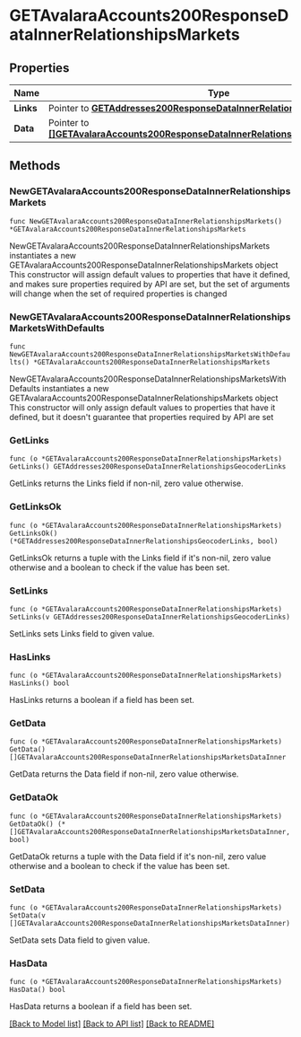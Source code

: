 # GETAvalaraAccounts200ResponseDataInnerRelationshipsMarkets

## Properties

Name | Type | Description | Notes
------------ | ------------- | ------------- | -------------
**Links** | Pointer to [**GETAddresses200ResponseDataInnerRelationshipsGeocoderLinks**](GETAddresses200ResponseDataInnerRelationshipsGeocoderLinks.md) |  | [optional] 
**Data** | Pointer to [**[]GETAvalaraAccounts200ResponseDataInnerRelationshipsMarketsDataInner**](GETAvalaraAccounts200ResponseDataInnerRelationshipsMarketsDataInner.md) |  | [optional] 

## Methods

### NewGETAvalaraAccounts200ResponseDataInnerRelationshipsMarkets

`func NewGETAvalaraAccounts200ResponseDataInnerRelationshipsMarkets() *GETAvalaraAccounts200ResponseDataInnerRelationshipsMarkets`

NewGETAvalaraAccounts200ResponseDataInnerRelationshipsMarkets instantiates a new GETAvalaraAccounts200ResponseDataInnerRelationshipsMarkets object
This constructor will assign default values to properties that have it defined,
and makes sure properties required by API are set, but the set of arguments
will change when the set of required properties is changed

### NewGETAvalaraAccounts200ResponseDataInnerRelationshipsMarketsWithDefaults

`func NewGETAvalaraAccounts200ResponseDataInnerRelationshipsMarketsWithDefaults() *GETAvalaraAccounts200ResponseDataInnerRelationshipsMarkets`

NewGETAvalaraAccounts200ResponseDataInnerRelationshipsMarketsWithDefaults instantiates a new GETAvalaraAccounts200ResponseDataInnerRelationshipsMarkets object
This constructor will only assign default values to properties that have it defined,
but it doesn't guarantee that properties required by API are set

### GetLinks

`func (o *GETAvalaraAccounts200ResponseDataInnerRelationshipsMarkets) GetLinks() GETAddresses200ResponseDataInnerRelationshipsGeocoderLinks`

GetLinks returns the Links field if non-nil, zero value otherwise.

### GetLinksOk

`func (o *GETAvalaraAccounts200ResponseDataInnerRelationshipsMarkets) GetLinksOk() (*GETAddresses200ResponseDataInnerRelationshipsGeocoderLinks, bool)`

GetLinksOk returns a tuple with the Links field if it's non-nil, zero value otherwise
and a boolean to check if the value has been set.

### SetLinks

`func (o *GETAvalaraAccounts200ResponseDataInnerRelationshipsMarkets) SetLinks(v GETAddresses200ResponseDataInnerRelationshipsGeocoderLinks)`

SetLinks sets Links field to given value.

### HasLinks

`func (o *GETAvalaraAccounts200ResponseDataInnerRelationshipsMarkets) HasLinks() bool`

HasLinks returns a boolean if a field has been set.

### GetData

`func (o *GETAvalaraAccounts200ResponseDataInnerRelationshipsMarkets) GetData() []GETAvalaraAccounts200ResponseDataInnerRelationshipsMarketsDataInner`

GetData returns the Data field if non-nil, zero value otherwise.

### GetDataOk

`func (o *GETAvalaraAccounts200ResponseDataInnerRelationshipsMarkets) GetDataOk() (*[]GETAvalaraAccounts200ResponseDataInnerRelationshipsMarketsDataInner, bool)`

GetDataOk returns a tuple with the Data field if it's non-nil, zero value otherwise
and a boolean to check if the value has been set.

### SetData

`func (o *GETAvalaraAccounts200ResponseDataInnerRelationshipsMarkets) SetData(v []GETAvalaraAccounts200ResponseDataInnerRelationshipsMarketsDataInner)`

SetData sets Data field to given value.

### HasData

`func (o *GETAvalaraAccounts200ResponseDataInnerRelationshipsMarkets) HasData() bool`

HasData returns a boolean if a field has been set.


[[Back to Model list]](../README.md#documentation-for-models) [[Back to API list]](../README.md#documentation-for-api-endpoints) [[Back to README]](../README.md)


